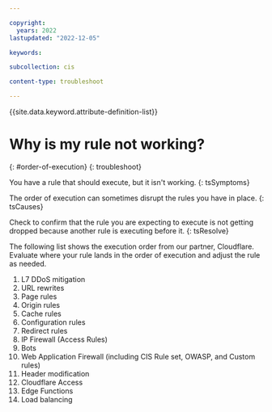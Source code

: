 ```yaml
---

copyright:
  years: 2022
lastupdated: "2022-12-05"

keywords:

subcollection: cis

content-type: troubleshoot

---
```


{{site.data.keyword.attribute-definition-list}}

# Why is my rule not working?
{: #order-of-execution}
{: troubleshoot}

You have a rule that should execute, but it isn't working.
{: tsSymptoms}

The order of execution can sometimes disrupt the rules you have in place.
{: tsCauses}

Check to confirm that the rule you are expecting to execute is not getting dropped because another rule is executing before it.
{: tsResolve}

The following list shows the execution order from our partner, Cloudflare. Evaluate where your rule lands in the order of execution and adjust the rule as needed.

1. L7 DDoS mitigation
1. URL rewrites
1. Page rules
1. Origin rules
1. Cache rules
1. Configuration rules
1. Redirect rules
1. IP Firewall (Access Rules)
1. Bots
1. Web Application Firewall (including CIS Rule set, OWASP, and Custom rules)
1. Header modification
1. Cloudflare Access
1. Edge Functions
1. Load balancing
